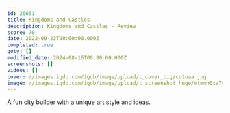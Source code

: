 ```yaml
---
id: 26651
title: Kingdoms and Castles
description: Kingdoms and Castles - Review
score: 70
date: 2022-09-23T00:00:00.000Z
completed: true
goty: []
modified_date: 2024-08-16T00:00:00.000Z
screenshots: []
videos: []
cover: //images.igdb.com/igdb/image/upload/t_cover_big/co1uaa.jpg
image: //images.igdb.com/igdb/image/upload/t_screenshot_huge/mtmnh0xa7nsnv0pvrvtq.jpg
---
```

A fun city builder with a unique art style and ideas.